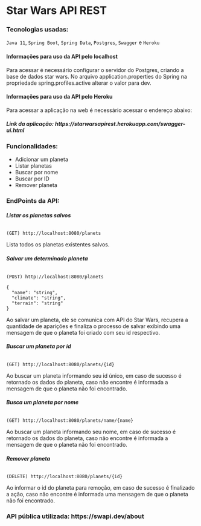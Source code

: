# Star Wars API REST

### Tecnologias usadas:

`Java 11`, `Spring Boot`, `Spring Data`, `Postgres`, `Swagger` e `Heroku`

<h4><b>Informações para uso da API pelo localhost</b></h4>

Para acessar é necessário configurar o servidor do Postgres, criando a base de dados star wars.
No arquivo application.properties do Spring na propriedade spring.profiles.active alterar o valor para dev.

<h4><b>Informações para uso da API pelo Heroku</b></h4>

Para acessar a aplicação na web é necessário acessar o endereço abaixo:
<h5><b>Link da aplicação: https://starwarsapirest.herokuapp.com/swagger-ui.html</b></h5>

<h3><b>Funcionalidades:</b></h3>

* Adicionar um planeta
* Listar planetas
* Buscar por nome
* Buscar por ID
* Remover planeta

<h3><b>EndPoints da API:</b></h3>

<h6><b>Listar os planetas salvos</b></h6>

```
(GET) http://localhost:8080/planets
```
Lista todos os planetas existentes salvos.


<h6><b>Salvar um determinado planeta</b></h6>

```
(POST) http://localhost:8080/planets 
```

```
{
  "name": "string",
  "climate": "string",
  "terrain": "string"
}
```

Ao salvar um planeta, ele se comunica com API do Star Wars, recupera a quantidade de aparições e finaliza o processo de salvar exibindo uma mensagem de que o planeta foi criado com seu id respectivo.


<h6><b>Buscar um planeta por id</b></h6>

```
(GET) http://localhost:8080/planets/{id}
```

Ao buscar um planeta informando seu id único, em caso de sucesso é retornado os dados do planeta, caso não encontre é informada a mensagem de que o planeta não foi encontrado.


<h6><b>Busca um planeta por nome</b></h6> 

```
(GET) http://localhost:8080/planets/name/{name}
```
Ao buscar um planeta informando seu nome, em caso de sucesso é retornado os dados do planeta, caso não encontre é informada a mensagem de que o planeta não foi encontrado.


<h6><b>Remover planeta</b></h6> 

```
(DELETE) http://localhost:8080/planets/{id}
```
Ao informar o id do planeta para remoção, em caso de sucesso é finalizado a ação, caso não encontre é informada uma mensagem de que o planeta não foi encontrado.


<h3><b>API pública utilizada: https://swapi.dev/about</b></h3>
